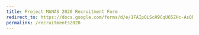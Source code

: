 ```yaml
---
title: Project MANAS 2020 Recruitment Form
redirect_to: https://docs.google.com/forms/d/e/1FAIpQLScH9CqU65ZHc-AsQkrEk2DJLFnzihiF9K5-5WcO8s05B0YLGA/viewform
permalink: /recruitments2020
---
```

